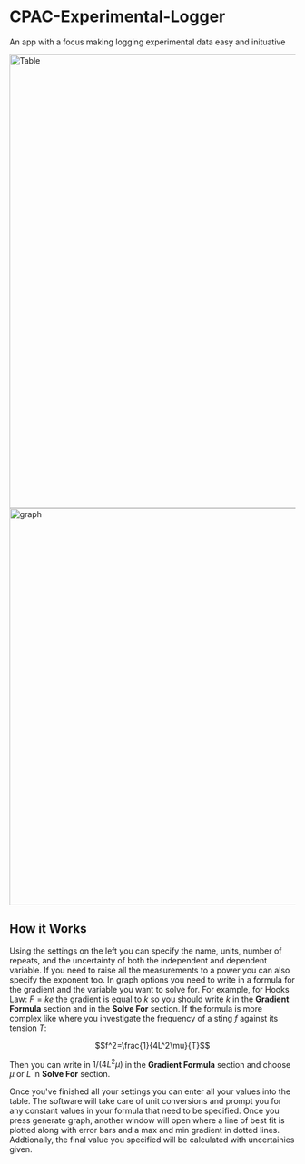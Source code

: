 # CPAC-Experimental-Logger
An app with a focus making logging experimental data easy and inituative

<img width="800" alt="Table" src="https://github.com/user-attachments/assets/ab595d29-3c7e-4617-8412-d0d6465a7dc6" />

<img width="800" height="700" alt="graph" src="https://github.com/user-attachments/assets/08aa2266-eee4-4da8-9c38-e94a5f910217" />

## How it Works
Using the settings on the left you can specify the name, units, number of repeats, and the uncertainty of both the independent and dependent variable. If you need to raise all the measurements to a power you can also specify the exponent too. In graph options you need to write in a formula for the gradient and the variable you want to solve for. For example, for Hooks Law: $F=ke$ the gradient is equal to $k$ so you should write $k$ in the **Gradient Formula** section and in the **Solve For** section. If the formula is more complex like where you investigate the frequency of a sting $f$ against its tension $T$: 

$$f^2=\frac{1}{4L^2\mu}{T}$$

Then you can write in $1/(4L^2\mu)$ in the **Gradient Formula** section and choose $\mu$ or $L$ in **Solve For** section.

Once you've finished all your settings you can enter all your values into the table. The software will take care of unit conversions and prompt you for any constant values in your formula that need to be specified. Once you press generate graph, another window will open where a line of best fit is plotted along with error bars and a max and min gradient in dotted lines. Addtionally, the final value you specified will be calculated with uncertainies given.

